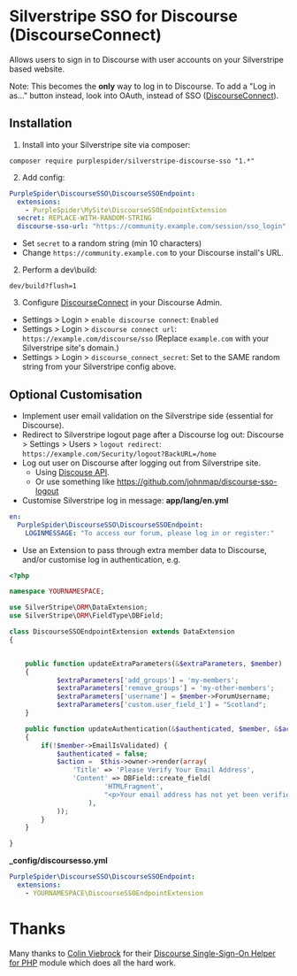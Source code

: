 # Silverstripe SSO for Discourse (DiscourseConnect)

Allows users to sign in to Discourse with user accounts on your Silverstripe based website.

Note: This becomes the **only** way to log in to Discourse. To add a "Log in as..." button instead, look into OAuth, instead of SSO ([DiscourseConnect](https://meta.discourse.org/t/discourseconnect-official-single-sign-on-for-discourse-sso/13045)).

## Installation

1. Install into your Silverstripe site via composer:
````
composer require purplespider/silverstripe-discourse-sso "1.*"
````
2. Add config:
````yml
PurpleSpider\DiscourseSSO\DiscourseSSOEndpoint:
  extensions:
    - PurpleSpider\MySite\DiscourseSSOEndpointExtension
  secret: REPLACE-WITH-RANDOM-STRING
  discourse-sso-url: "https://community.example.com/session/sso_login"
````
  * Set `secret` to a random string (min 10 characters)
  * Change `https://community.example.com` to your Discourse install's URL.

2. Perform a dev\build: 
````
dev/build?flush=1
````
3. Configure [DiscourseConnect](https://meta.discourse.org/t/discourseconnect-official-single-sign-on-for-discourse-sso/13045) in your Discourse Admin.
  * Settings > Login > `enable discourse connect`: `Enabled`
  * Settings > Login > `discourse connect url`: `https://example.com/discourse/sso` (Replace `example.com` with your Silverstripe site's domain.)
  * Settings > Login > `discourse_connect_secret`: Set to the SAME random string from your Silverstripe config above.

## Optional Customisation

* Implement user email validation on the Silverstripe side (essential for Discourse).
* Redirect to Silverstripe logout page after a Discourse log out: Discourse > Settings > Users > `logout redirect`: `https://example.com/Security/logout?BackURL=/home`
* Log out user on Discourse after logging out from Silverstripe site.
    * Using [Discouse API](https://meta.discourse.org/t/discourseconnect-official-single-sign-on-for-discourse-sso/13045#heading--logoff).
    * Or use something like https://github.com/johnmap/discourse-sso-logout
* Customise Silverstripe log in message:
**app/lang/en.yml**
````yml
en:
  PurpleSpider\DiscourseSSO\DiscourseSSOEndpoint:
    LOGINMESSAGE: "To access our forum, please log in or register:"
````
* Use an Extension to pass through extra member data to Discourse, and/or customise log in authentication, e.g.
````php
<?php

namespace YOURNAMESPACE;

use SilverStripe\ORM\DataExtension;
use SilverStripe\ORM\FieldType\DBField;

class DiscourseSSOEndpointExtension extends DataExtension
{


    public function updateExtraParameters(&$extraParameters, $member)
    {
            $extraParameters['add_groups'] = 'my-members';
            $extraParameters['remove_groups'] = 'my-other-members';
            $extraParameters['username'] = $member->ForumUsername;
            $extraParameters['custom.user_field_1'] = "Scotland";
    }

    public function updateAuthentication(&$authenticated, $member, &$action)
    {
        if(!$member->EmailIsValidated) {
            $authenticated = false;
            $action =  $this->owner->render(array(
                'Title' => 'Please Verify Your Email Address',
                'Content' => DBField::create_field(
                        'HTMLFragment', 
                        "<p>Your email address has not yet been verified.</p>"
                    ),
            ));
        }
    }

}
````

**_config/discoursesso.yml**
````yml
PurpleSpider\DiscourseSSO\DiscourseSSOEndpoint:
  extensions:
    - YOURNAMESPACE\DiscourseSSOEndpointExtension
````

# Thanks
Many thanks to [Colin Viebrock](https://github.com/cviebrock) for their [Discourse Single-Sign-On Helper for PHP](https://github.com/cviebrock/discourse-php) module which does all the hard work.
